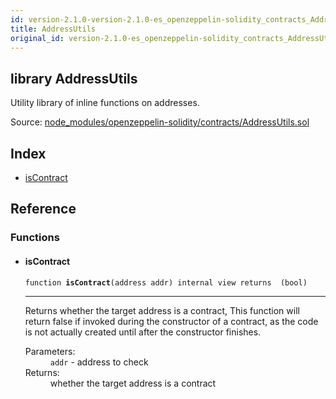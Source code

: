 ```yaml
---
id: version-2.1.0-version-2.1.0-es_openzeppelin-solidity_contracts_AddressUtils
title: AddressUtils
original_id: version-2.1.0-es_openzeppelin-solidity_contracts_AddressUtils
---
```


<div class="contract-doc"><div class="contract"><h2 class="contract-header"><span class="contract-kind">library</span> AddressUtils</h2><p class="description">Utility library of inline functions on addresses.</p><div class="source">Source: <a href="https://github.com/PolymathNetwork/polymath-core/blob/v2.1.0/node_modules/openzeppelin-solidity/contracts/AddressUtils.sol" target="_blank">node_modules/openzeppelin-solidity/contracts/AddressUtils.sol</a></div></div><div class="index"><h2>Index</h2><ul><li><a href="es_openzeppelin-solidity_contracts_AddressUtils.html#isContract">isContract</a></li></ul></div><div class="reference"><h2>Reference</h2><div class="functions"><h3>Functions</h3><ul><li><div class="item function"><span id="isContract" class="anchor-marker"></span><h4 class="name">isContract</h4><div class="body"><code class="signature">function <strong>isContract</strong><span>(address addr) </span><span>internal </span><span>view </span><span>returns  (bool) </span></code><hr/><div class="description"><p>Returns whether the target address is a contract, This function will return false if invoked during the constructor of a contract, as the code is not actually created until after the constructor finishes.</p></div><dl><dt><span class="label-parameters">Parameters:</span></dt><dd><div><code>addr</code> - address to check</div></dd><dt><span class="label-return">Returns:</span></dt><dd>whether the target address is a contract</dd></dl></div></div></li></ul></div></div></div>
